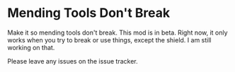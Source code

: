 # Mending Tools Don't Break

Make it so mending tools don't break. This mod is in beta. Right now,
it only works when you try to break or use things, except the shield.
I am still working on that.

Please leave any issues on the issue tracker.